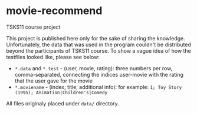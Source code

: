 movie-recommend
===============

TSKS11 course project

This project is published here only for the sake of sharing the knowledge. Unfortunately, the data that was used in the program couldn't be distributed beyond the participants of TSKS11 course. To show a vague idea of how the testfiles looked like, please see below:

* `*.data` and `*.test` - (user, movie, rating): three numbers per row, comma-separated, connecting the indices user-movie with the rating that the user gave for the movie
* `*.moviename` - (index; title; additional info): for example: `1; Toy Story (1995); Animation|Children's|Comedy`

All files originaly placed under `data/` directory.
